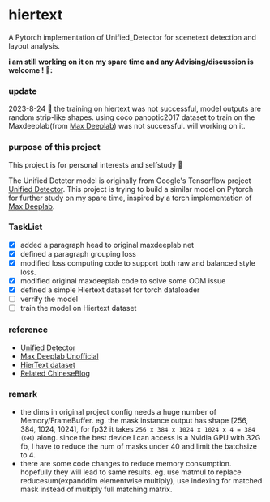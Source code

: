 # hiertext
A Pytorch implementation of Unified_Detector for scenetext detection and layout analysis.

__i am still working on it on my spare time and any Advising/discussion is welcome ! 🤯:__

### update

2023-8-24 :calendar: the training on hiertext was not successful, model outputs are random strip-like shapes. using coco panoptic2017 dataset to train on the Maxdeeplab(from [Max Deeplab](https://github.com/conradry/max-deeplab)) was not successful. will working on it.

### purpose of this project
This project is for personal interests and selfstudy :clown_face:

The Unified Detctor model is originally from Google's Tensorflow project [Unified Detector](https://github.com/tensorflow/models/tree/master/official/projects/unified_detector). This project is trying to build a similar model on Pytorch for further study on my spare time, inspired by a torch implementation of [Max Deeplab](https://github.com/conradry/max-deeplab). 

### TaskList
- [x] added a paragraph head to original maxdeeplab net
- [x] defined a paragraph grouping loss
- [x] modified loss computing code to support both raw and balanced style loss. 
- [x] modified original maxdeeplab code to solve some OOM issue
- [x] defined a simple Hiertext dataset for torch dataloader
- [ ] verrify the model
- [ ] train the model on Hiertext dataset

### reference
- [Unified Detector](https://github.com/tensorflow/models/tree/master/official/projects/unified_detector)
- [Max Deeplab Unofficial](https://github.com/conradry/max-deeplab)
- [HierText dataset](https://github.com/google-research-datasets/hiertext)
- [Related ChineseBlog](https://blog.csdn.net/ckt20466498/article/details/127574980)

### remark
- the dims in original project config needs a huge number of Memory/FrameBuffer. eg. the mask instance output has shape [256, 384, 1024, 1024], for fp32 it takes `256 x 384 x 1024 x 1024 x 4 = 384 (GB)` along. since the best device I can access is a Nvidia GPU with 32G fb, I have to reduce the num of masks under 40 and limit the batchsize to 4.
- there are some code changes to reduce memory consumption. hopefully they will lead to same results. eg. use matmul to replace reducesum(expanddim elementwise multiply), use indexing for matched mask instead of multiply full matching matrix.
